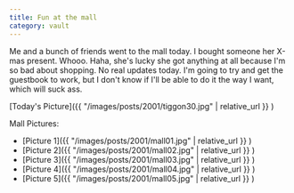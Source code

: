 ```yaml
---
title: Fun at the mall
category: vault
---
```


Me and a bunch of friends went to the mall today. I bought someone her X-mas
present. Whooo. Haha, she's lucky she got anything at all because I'm so bad
about shopping. No real updates today. I'm going to try and get the guestbook
to work, but I don't know if I'll be able to do it the way I want, which will
suck ass.

[Today's Picture]({{ "/images/posts/2001/tiggon30.jpg" | relative_url }} )

Mall Pictures:

- [Picture 1]({{ "/images/posts/2001/mall01.jpg" | relative_url }} )
- [Picture 2]({{ "/images/posts/2001/mall02.jpg" | relative_url }} )
- [Picture 3]({{ "/images/posts/2001/mall03.jpg" | relative_url }} )
- [Picture 4]({{ "/images/posts/2001/mall04.jpg" | relative_url }} )
- [Picture 5]({{ "/images/posts/2001/mall05.jpg" | relative_url }} )

